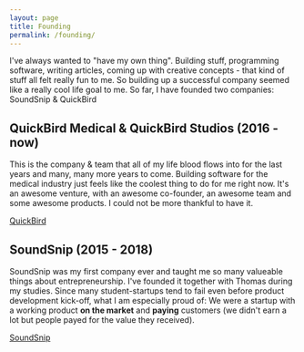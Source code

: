 ```yaml
---
layout: page
title: Founding
permalink: /founding/
---
```

I've always wanted to "have my own thing". Building stuff, programming software, writing articles, coming up with creative concepts - that kind of stuff all felt really fun to me. So building up a successful company seemed like a really cool life goal to me. So far, I have founded two companies: SoundSnip & QuickBird

## QuickBird Medical & QuickBird Studios (2016 - now)

This is the company & team that all of my life blood flows into for the last years and many, many more years to come. Building software for the medical industry just feels like the coolest thing to do for me right now. It's an awesome venture, with an awesome co-founder, an awesome team and some awesome products. I could not be more thankful to have it.

[QuickBird](/quickbird)

## SoundSnip (2015 - 2018)

SoundSnip was my first company ever and taught me so many valueable things about entrepreneurship. I've founded it together with Thomas during my studies. Since many student-startups tend to fail even before product development kick-off, what I am especially proud of: We were a startup with a working product **on the market** and **paying** customers (we didn't earn a lot but people payed for the value they received). 

[SoundSnip](/project/venture-01-soundsnip)
